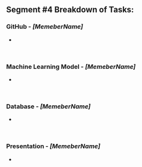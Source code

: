 
## Segment #4 Breakdown of Tasks:

### **GitHub - _[MemeberName]_**
+ 

&nbsp;

### **Machine Learning Model - _[MemeberName]_**
+  

&nbsp;

### **Database - _[MemeberName]_**
+ 

&nbsp;

### **Presentation - _[MemeberName]_**
+ 

